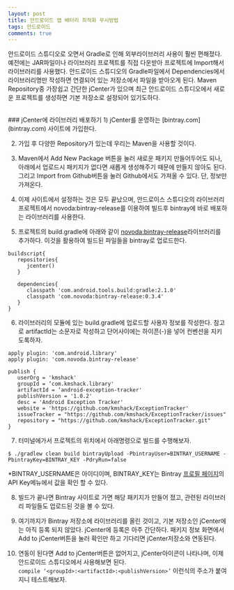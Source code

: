 ```yaml
---
layout: post
title: 안드로이드 앱 배터리 최적화 무시방법
tags: 안드로이드
comments: true
---
```


안드로이드 스튜디오로 오면서 Gradle로 인해 외부라이브러리 사용이 훨씬 편해졌다. 예전에는 JAR파일이나 라이브러리 프로젝트를 직접 다운받아 프로젝트에 Import해서 라이브러리를 사용했다. 안드로이드 스튜디오의 Gradle파일에서 Dependencies에서 라이브러리명만 작성하면 연결되어 있는 저장소에서 파일을 받아오게 된다. Maven Repository중 가장쉽고 간단한 jCenter가 있으며 최근 안드로이드 스튜디오에서 새로운 프로젝트를 생성하면 기본 저장소로 설정되어 있기도하다.  

<br>
### jCenter에 라이브러리 배포하기
1) jCenter를 운영하는 [bintray.com](bintray.com) 사이트에 가입한다.  

2) 가입 후 다양한 Repository가 있는데 우리는 Maven을 사용할 것이다.  

3) Maven에서 Add New Package 버튼을 눌러 새로운 패키지 만들어두어도 되나, 아래에서 업로드시 패키지가 없다면 새롭게 생성해주기 때문에 만들지 않아도 된다. 그리고 Import from Github버튼을 눌러 Github에서도 가져올 수 있다. 단, 정보만 가져온다.  

4) 이제 사이트에서 설정하는 것은 모두 끝났으며, 안드로이스 스튜디오의 라이브러리 프로젝트에서 novoda:bintray-release를 이용하여 빌드후 bintray에 바로 배포하는 라이브러리를 사용한다.  

5) 프로젝트의 build.gradle에 아래와 같이 [novoda:bintray-release](https://github.com/novoda/bintray-release)라이브러리를 추가하다. 이것을 활용하여 빌드된 파일들을 bintray로 업로드한다.  

```
buildscript{
   repositories{
      jcenter()
   }

   dependencies{
      classpath 'com.android.tools.build:gradle:2.1.0'
      classpath 'com.novoda:bintray-release:0.3.4'
   }
}
```  
 
6) 라이브러리의 모듈에 있는 build.gradle에 업로드할 사용자 정보를 작성한다. 참고로 artifactId는 소문자로 작성하고 단어사이에는 하이픈(-)을 넣어 컨벤션을 지키도록하자.  

```
apply plugin: 'com.android.library'
apply plugin: 'com.novoda.bintray-release'
```

```
publish {
   userOrg = 'kmshack'
   groupId = ‘com.kmshack.library'
   artifactId = ‘android-exception-tracker'
   publishVersion = '1.0.2'
   desc = 'Android Exception Tracker'
   website = 'https://github.com/kmshack/ExceptionTracker'
   issueTracker = "https://github.com/kmshack/ExceptionTracker/issues"
   repository = "https://github.com/kmshack/ExceptionTracker.git"
}
```
 

7) 터미널에가서 프로젝트의 위치에서 아래명령으로 빌드를 수행해보자.  
```
$ ./gradlew clean build bintrayUpload -PbintrayUser=BINTRAY_USERNAME -PbintrayKey=BINTRAY_KEY -PdryRun=false
```  
*BINTRAY_USERNAME은 아이디이며, BINTRAY_KEY는 Bintray [프로필 페이지](https://bintray.com/profile/edit)의 API Key메뉴에서 값을 확인 할 수 있다.  
 
8) 빌드가 끝나면 Bintray 사이트로 가면 해당 패키지가 만들어 졌고, 관련된 라이브러리 파일들도 업로드된 것을 볼 수 있다.  

9) 여기까지가 Bintray 저장소에 라이브러리를 올린 것이고, 기본 저장소인 jCenter에는 아직 등록 되지 않았다. jCenter에 등록은 아주 간단하다. 패키지 정보 화면에서 Add to jCenter버튼을 눌러 확인만 하고 기다리면 jCenter저장소와 연동된다.  

10) 연동이 된다면 Add to jCenter버튼은 없어지고, jCenter아이콘이 나타나며, 이제 안드로이드 스튜디오에서 사용해보면 된다.  
`compile ‘<groupId>:<artifactId>:<publishVersion>’` 이런식의 주소가 붙여지니 테스트해보자.  
    

